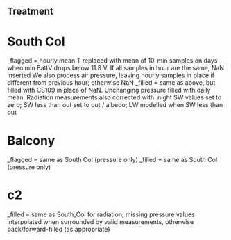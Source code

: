 ## Treatment

# South Col
_flagged = hourly mean T replaced with mean of 10-min samples on days when min BattV drops below 11.8 V. If all samples in hour are the same, NaN inserted
	   We also process air pressure, leaving hourly samples in place if different from previous hour; otherwise NaN
_filled = same as above, but filled with CS109 in place of NaN. Unchanging pressure filled with daily mean. Radiation measurements also corrected with: 
night SW values set to zero; SW less than out set to out / albedo; LW modelled when SW less than out 

# Balcony
_flagged = same as South Col (pressure only)
_filled = same as South Col (pressure only)

# c2
_filled = same as South_Col for radiation; missing pressure values interpolated when surrounded by valid measurements, otherwise back/forward-filled (as appropriate)
